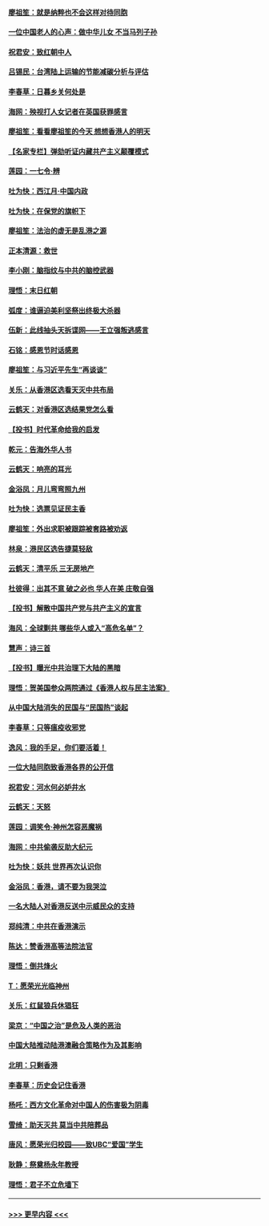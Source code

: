 #### [廖祖笙：就是纳粹也不会这样对待同胞](../pages/nsc993/n11697658.md?t=12041233) 
#### [一位中国老人的心声：做中华儿女 不当马列子孙](../pages/nsc993/n11697525.md?t=12041233) 
#### [祝君安：致红朝中人](../pages/nsc993/n11697518.md?t=12041233) 
#### [吕锡民：台湾陆上运输的节能减碳分析与评估](../pages/nsc993/n11694983.md?t=12041233) 
#### [李春草：日暮乡关何处是](../pages/nsc993/n11694805.md?t=12041233) 
#### [海网：殃视打人女记者在英国获罪感言](../pages/nsc993/n11693832.md?t=12041233) 
#### [廖祖笙：看看廖祖笙的今天 想想香港人的明天](../pages/nsc993/n11693707.md?t=12041233) 
#### [【名家专栏】弹劾听证内藏共产主义颠覆模式](../pages/nsc993/n11693563.md?t=12041233) 
#### [莲园：一七令‧辨](../pages/nsc993/n11692558.md?t=12041233) 
#### [吐为快：西江月·中国内政](../pages/nsc993/n11692071.md?t=12041233) 
#### [吐为快：在保党的旗帜下](../pages/nsc993/n11691188.md?t=12041233) 
#### [廖祖笙：法治的虚无是乱港之源](../pages/nsc993/n11690605.md?t=12041233) 
#### [正本清源：救世](../pages/nsc993/n11689134.md?t=12041233) 
#### [李小刚：脑指纹与中共的脑控武器](../pages/nsc993/n11688900.md?t=12041233) 
#### [理悟：末日红朝](../pages/nsc993/n11688829.md?t=12041233) 
#### [弧度：谁逼迫美利坚祭出终极大杀器](../pages/nsc993/n11688735.md?t=12041233) 
#### [伍新：此线抽头天拆谍网——王立强叛逃感言](../pages/nsc993/n11687981.md?t=12041233) 
#### [石铭：感恩节时话感恩](../pages/nsc993/n11687568.md?t=12041233) 
#### [廖祖笙：与习近平先生“再谈谈”](../pages/nsc993/n11687005.md?t=12041233) 
#### [关乐：从香港区选看天灭中共布局](../pages/nsc993/n11686647.md?t=12041233) 
#### [云鹤天：对香港区选结果党怎么看](../pages/nsc993/n11686216.md?t=12041233) 
#### [【投书】时代革命给我的启发](../pages/nsc993/n11684287.md?t=12041233) 
#### [乾元：告海外华人书](../pages/nsc993/n11684044.md?t=12041233) 
#### [云鹤天：响亮的耳光](../pages/nsc993/n11684254.md?t=12041233) 
#### [金浴凤：月儿弯弯照九州](../pages/nsc993/n11684231.md?t=12041233) 
#### [吐为快：选票见证民主香](../pages/nsc993/n11684206.md?t=12041233) 
#### [廖祖笙：外出求职被跟踪被套路被劝返](../pages/nsc993/n11683874.md?t=12041233) 
#### [林泉：港民区选告捷莫轻敌](../pages/nsc993/n11683930.md?t=12041233) 
#### [云鹤天：清平乐 三无房地产](../pages/nsc993/n11681521.md?t=12041233) 
#### [杜彼得：出其不意 破之必也 华人在美 庄敬自强](../pages/nsc993/n11679554.md?t=12041233) 
#### [【投书】解散中国共产党与共产主义的宣言](../pages/nsc993/n11679177.md?t=12041233) 
#### [海风：全球剿共 哪些华人或入“高危名单”？](../pages/nsc993/n11678617.md?t=12041233) 
#### [慧声：诗三首](../pages/nsc993/n11678848.md?t=12041233) 
#### [【投书】曝光中共治理下大陆的黑暗](../pages/nsc993/n11678674.md?t=12041233) 
#### [理悟：贺美国参众两院通过《香港人权与民主法案》](../pages/nsc993/n11678104.md?t=12041233) 
#### [从中国大陆消失的民国与“民国热”谈起](../pages/nsc993/n11678075.md?t=12041233) 
#### [李春草：只等瘟疫收邪党](../pages/nsc993/n11677308.md?t=12041233) 
#### [逸风：我的手足，你们要活着！](../pages/nsc993/n11676352.md?t=12041233) 
#### [一位大陆同胞致香港各界的公开信](../pages/nsc993/n11675761.md?t=12041233) 
#### [祝君安：河水何必妒井水](../pages/nsc993/n11675746.md?t=12041233) 
#### [云鹤天：天怒](../pages/nsc993/n11675718.md?t=12041233) 
#### [莲园：调笑令‧神州怎容恶魔祸](../pages/nsc993/n11675648.md?t=12041233) 
#### [海网：中共偷袭反助大纪元](../pages/nsc993/n11673515.md?t=12041233) 
#### [吐为快：妖共 世界再次认识你](../pages/nsc993/n11673506.md?t=12041233) 
#### [金浴凤：香港，请不要为我哭泣](../pages/nsc993/n11673248.md?t=12041233) 
#### [一名大陆人对香港反送中示威民众的支持](../pages/nsc993/n11672615.md?t=12041233) 
#### [郑纯清：中共在香港演示](../pages/nsc993/n11670539.md?t=12041233) 
#### [陈达：赞香港高等法院法官](../pages/nsc993/n11669542.md?t=12041233) 
#### [理悟：倒共烽火](../pages/nsc993/n11668844.md?t=12041233) 
#### [T：愿荣光光临神州](../pages/nsc993/n11668421.md?t=12041233) 
#### [关乐：红鼠狼兵休猖狂](../pages/nsc993/n11668378.md?t=12041233) 
#### [梁京：“中国之治”是危及人类的恶治](../pages/nsc993/n11668328.md?t=12041233) 
#### [中国大陆推动陆港澳融合策略作为及其影响](../pages/nsc993/n11668157.md?t=12041233) 
#### [北明：只剩香港](../pages/nsc993/n11668002.md?t=12041233) 
#### [李春草：历史会记住香港](../pages/nsc993/n11667927.md?t=12041233) 
#### [杨吒：西方文化革命对中国人的伤害极为阴毒](../pages/nsc993/n11664521.md?t=12041233) 
#### [雪绮：助天灭共 莫当中共陪葬品](../pages/nsc993/n11662650.md?t=12041233) 
#### [唐风：愿荣光归校园——致UBC“爱国”学生](../pages/nsc993/n11662194.md?t=12041233) 
#### [耿静：祭奠杨永年教授](../pages/nsc993/n11662514.md?t=12041233) 
#### [理悟：君子不立危墙下](../pages/nsc993/n11662172.md?t=12041233) 

----
#### [ >>> 更早内容 <<< ](../indexes/nsc993-earlier.md)

